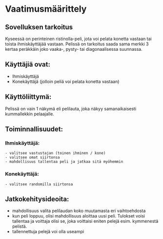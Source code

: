 # Vaatimusmäärittely

## Sovelluksen tarkoitus
Kyseessä on perinteinen ristinolla-peli, jota voi pelata konetta vastaan tai toista ihmiskäyttäjää vastaan. Pelissä on
tarkoitus saada sama merkki 3 kertaa peräkkäin joko vaaka-, pysty- tai diagonaalisessa suunnassa.


## Käyttäjiä ovat:
- Ihmiskäyttäjä
- Konekäyttäjä (jolloin peliä voi pelata konetta vastaan)

## Käyttöliittymä:
Pelissä on vain 1 näkymä eli pelilauta, joka näkyy samanaikaisesti kummallekkin pelaajalle. 

## Toiminnallisuudet:
### Ihmiskäyttäjä:
	- valitsee vastustajan (toinen ihminen / kone) 
	- valitsee omat siirtonsa 
	- mahdollisuus tallentaa peli ja jatkaa sitä myöhemmin

### Konekäyttäjä:
	- valitsee randomilla siirtonsa

## Jatkokehitysideoita:
- mahdollisuus valita pelilaudan koko muutamasta eri vaihtoehdosta
- kun peli loppuu, olisi mahdollisuus aloittaa uusi peli. Tulokset voisi tallentaa ja voittaja olisi se, joka
voittaisi eniten pelejä esim. kymmenestä pelistä.
- tallennettuja pelejä voi olla useampi